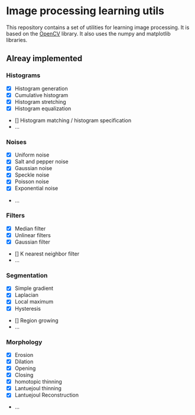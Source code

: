 # Image processing learning utils

This repository contains a set of utilities for learning image processing.
It is based on the [OpenCV](http://opencv.org/) library.
It also uses the numpy and matplotlib libraries.

## Alreay implemented

### Histograms
- [x] Histogram generation
- [x] Cumulative histogram
- [x] Histogram stretching
- [x] Histogram equalization
- [] Histogram matching / histogram specification
- ...
### Noises
- [x] Uniform noise
- [x] Salt and pepper noise
- [x] Gaussian noise
- [x] Speckle noise
- [x] Poisson noise
- [x] Exponential noise
- ...

### Filters
- [x] Median filter
- [x] Unlinear filters
- [x] Gaussian filter
- [] K nearest neighbor filter
- ...

### Segmentation
- [x] Simple gradient
- [x] Laplacian
- [X] Local maximum
- [X] Hysteresis
- [] Region growing
- ...

### Morphology
- [x] Erosion
- [x] Dilation
- [x] Opening
- [x] Closing
- [x] homotopic thinning
- [x] Lantuejoul thinning
- [x] Lantuejoul Reconstruction
- ...




